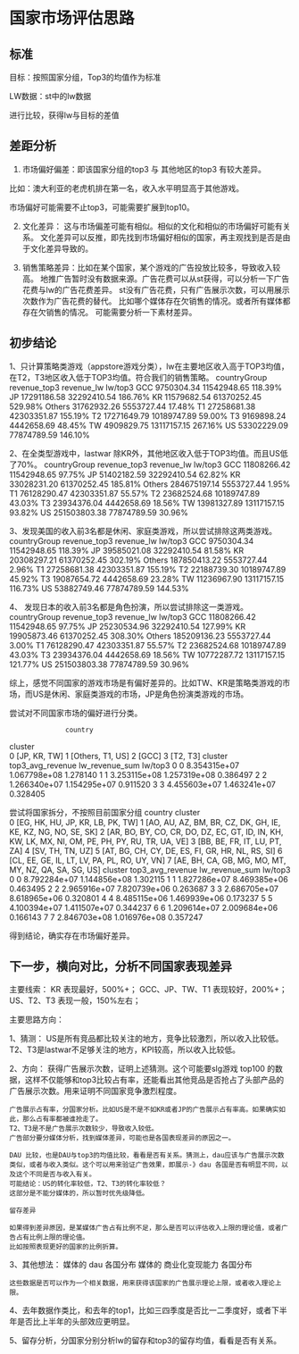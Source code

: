# 国家市场评估思路

## 标准

目标：按照国家分组，Top3的均值作为标准

LW数据：st中的lw数据

进行比较，获得lw与目标的差值

## 差距分析

1. 市场偏好偏差：即该国家分组的top3 与 其他地区的top3 有较大差异。

比如：澳大利亚的老虎机排在第一名，收入水平明显高于其他游戏。

市场偏好可能需要不止top3，可能需要扩展到top10。

2. 文化差异： 这与市场偏差可能有相似。相似的文化和相似的市场偏好可能有关系。
文化差异可以反推，即先找到市场偏好相似的国家，再主观找到是否是由于文化差异导致的。

3. 销售策略差异：比如在某个国家，某个游戏的广告投放比较多，导致收入较高。
地推广告暂时没有数据来源。广告花费可以从st获得，可以分析一下广告花费与lw的广告花费差异。
st没有广告花费，只有广告展示次数，可以用展示次数作为广告花费的替代。
比如哪个媒体存在欠销售的情况。或者所有媒体都存在欠销售的情况。
可能需要分析一下素材差异。



## 初步结论

1、只计算策略类游戏（appstore游戏分类），lw在主要地区收入高于TOP3均值，在T2，T3地区收入低于TOP3均值。符合我们的销售策略。
countryGroup  revenue_top3  revenue_lw  lw/top3
         GCC    9750304.34 11542948.65  118.39%
          JP   17291186.58 32292410.54  186.76%
          KR   11579682.54 61370252.45  529.98%
      Others   31762932.26  5553727.44   17.48%
          T1   27258681.38 42303351.87  155.19%
          T2   17271649.79 10189747.89   59.00%
          T3    9169898.24  4442658.69   48.45%
          TW    4909829.75 13117157.15  267.16%
          US   53302229.09 77874789.59  146.10%

2、在全类型游戏中，lastwar 除KR外，其他地区收入低于TOP3均值。而且US低了70%。
countryGroup  revenue_top3  revenue_lw  lw/top3
         GCC   11808266.42 11542948.65   97.75%
          JP   51402182.59 32292410.54   62.82%
          KR   33028231.20 61370252.45  185.81%
      Others  284675197.14  5553727.44    1.95%
          T1   76128290.47 42303351.87   55.57%
          T2   23682524.68 10189747.89   43.03%
          T3   23934376.04  4442658.69   18.56%
          TW   13981327.89 13117157.15   93.82%
          US  251503803.38 77874789.59   30.96%

3、发现美国的收入前3名都是休闲、家庭类游戏，所以尝试排除这两类游戏。
countryGroup  revenue_top3  revenue_lw  lw/top3
         GCC    9750304.34 11542948.65  118.39%
          JP   39585021.08 32292410.54   81.58%
          KR   20308297.21 61370252.45  302.19%
      Others  187850413.22  5553727.44    2.96%
          T1   27258681.38 42303351.87  155.19%
          T2   22188739.30 10189747.89   45.92%
          T3   19087654.72  4442658.69   23.28%
          TW   11236967.90 13117157.15  116.73%
          US   53882749.46 77874789.59  144.53%

4、 发现日本的收入前3名都是角色扮演，所以尝试排除这一类游戏。
countryGroup  revenue_top3  revenue_lw  lw/top3
         GCC   11808266.42 11542948.65   97.75%
          JP   25230534.96 32292410.54  127.99%
          KR   19905873.46 61370252.45  308.30%
      Others  185209136.23  5553727.44    3.00%
          T1   76128290.47 42303351.87   55.57%
          T2   23682524.68 10189747.89   43.03%
          T3   23934376.04  4442658.69   18.56%
          TW   10772287.72 13117157.15  121.77%
          US  251503803.38 77874789.59   30.96%

综上，感觉不同国家的游戏市场是有偏好差异的。比如TW、KR是策略类游戏的市场，而US是休闲、家庭类游戏的市场，JP是角色扮演类游戏的市场。

尝试对不同国家市场的偏好进行分类。

                  country
cluster                  
0            [JP, KR, TW]
1        [Others, T1, US]
2                   [GCC]
3                [T2, T3]
   cluster  top3_avg_revenue  lw_revenue_sum   lw/top3
0        0      8.354315e+07    1.067798e+08  1.278140
1        1      3.253115e+08    1.257319e+08  0.386497
2        2      1.266340e+07    1.154295e+07  0.911520
3        3      4.455603e+07    1.463241e+07  0.328405

尝试将国家拆分，不按照目前国家分组
                                                                                                  country
cluster                                                                                                  
0                                                                        [EG, HK, HU, JP, KR, LB, PK, TW]
1                                            [AO, AU, AZ, BM, BR, CZ, DK, GH, IE, KE, KZ, NG, NO, SE, SK]
2        [AR, BO, BY, CO, CR, DO, DZ, EC, GT, ID, IN, KH, KW, LK, MX, NI, OM, PE, PH, PY, RU, TR, UA, VE]
3                                                                            [BB, BE, FR, IT, LU, PT, ZA]
4                                                                                        [SV, TH, TN, UZ]
5                                                        [AT, BG, CH, CY, DE, ES, FI, GR, HR, NL, RS, SI]
6                                                            [CL, EE, GE, IL, LT, LV, PA, PL, RO, UY, VN]
7                                                    [AE, BH, CA, GB, MG, MO, MT, MY, NZ, QA, SA, SG, US]
   cluster  top3_avg_revenue  lw_revenue_sum   lw/top3
0        0      8.792284e+07    1.144856e+08  1.302115
1        1      1.827286e+07    8.469385e+06  0.463495
2        2      2.965916e+07    7.820739e+06  0.263687
3        3      2.686705e+07    8.618965e+06  0.320801 
4        4      8.485115e+06    1.469939e+06  0.173237
5        5      4.100394e+07    1.411507e+07  0.344237
6        6      1.209614e+07    2.009684e+06  0.166143
7        7      2.846703e+08    1.016976e+08  0.357247

得到结论，确实存在市场偏好差异。


## 下一步，横向对比，分析不同国家表现差异

主要线索： 
KR 表现最好，500%+；
GCC、JP、TW、T1 表现较好，200%+；
US、T2、T3 表现一般，150%左右；

主要思路方向：

1、猜测：
    US是所有竞品都比较关注的地方，竞争比较激烈，所以收入比较低。
    T2、T3是lastwar不足够关注的地方，KPI较高，所以收入比较低。

2、方向：
    获得广告展示次数，证明上述猜测。这个可能要slg游戏 top100 的数据，这样不仅能够和top3比较占有率，还能看出其他竞品是否抢占了头部产品的广告展示次数。用来证明不同国家竞争激烈程度。

    广告展示占有率，分国家分析。比如US是不是不如KR或者JP的广告展示占有率高。如果确实如此，那么占有率都被谁抢走了。
    T2、T3是不是广告展示次数较少，导致收入较低。
    广告部分要分媒体分析，找到媒体差异，可能也是各国表现差异的原因之一。

    DAU 比较，也是DAU与top3的均值比较，看看是否有关系。猜测上，dau应该与广告展示次数类似，或者与收入类似。这个可以用来验证广告效果，即展示-》dau 各国是否有明显不同，以及这个不同是否与收入有关。
    可能结论：US的转化率较低，T2、T3的转化率较低？
    这部分是不能分媒体的，所以暂时优先级降低。

    留存差异

    如果得到差异原因，是某媒体广告占有比例不足，那么是否可以评估收入上限的理论值，或者广告占有比例上限的理论值。
    比如按照表现更好的国家的比例折算。

3、其他想法：
    媒体的 dau 各国分布
    媒体的 商业化变现能力 各国分布

    这些数据是否可以作为一个相关数据，用来获得该国家的广告展示理论上限，或者收入理论上限。

4、去年数据作类比，和去年的top1，比如三四季度是否比一二季度好，或者下半年是否比上半年的头部效应更明显。

5、留存分析，分国家分别分析lw的留存和top3的留存均值，看看是否有关系。